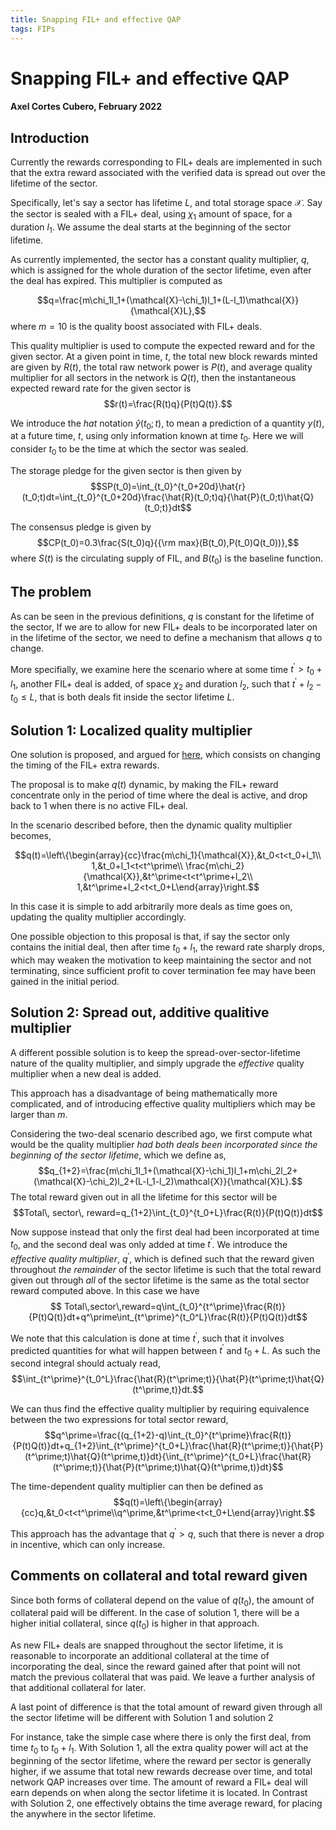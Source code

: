 ```yaml
---
title: Snapping FIL+ and effective QAP
tags: FIPs
---
```


# Snapping FIL+ and effective QAP

#### Axel Cortes Cubero, February 2022

## Introduction

Currently the rewards corresponding to FIL+ deals are implemented in such that the extra reward associated with the verified data is spread out over the lifetime of the sector.

Specifically, let's say a sector has lifetime $L$, and total storage space $\mathcal{X}$. Say the sector is sealed with a FIL+ deal, using $\chi_1$ amount of space, for a duration $l_1$. We assume the deal starts at the beginning of the sector lifetime.

As currently implemented, the sector has a constant quality multiplier, $q$, which is assigned for the whole duration of the sector lifetime, even after the deal has expired. This multiplier is computed as

$$q=\frac{m\chi_1l_1+(\mathcal{X}-\chi_1)l_1+(L-l_1)\mathcal{X}}{\mathcal{X}L},$$
where $m=10$ is the quality boost associated with FIL+ deals.

This quality multiplier is used to compute the expected reward and for the given sector. At a given point in time, $t$, the total new block rewards minted are given by $R(t)$, the total raw network power is $P(t)$, and average quality multiplier for all sectors in the network is $Q(t)$, then the instantaneous expected reward rate for the given sector is
$$r(t)=\frac{R(t)q}{P(t)Q(t)}.$$

We introduce the *hat* notation $\hat{y}(t_0;t)$, to mean a prediction of a quantity $y(t)$, at a future time, $t$, using only information known at time $t_0$. Here we will consider $t_0$ to be the time at which the sector was sealed.

The storage pledge for the given sector is then given by
$$SP(t_0)=\int_{t_0}^{t_0+20d}\hat{r}(t_0;t)dt=\int_{t_0}^{t_0+20d}\frac{\hat{R}(t_0;t)q}{\hat{P}(t_0;t)\hat{Q}(t_0;t)}dt$$

The consensus pledge is given by
$$CP(t_0)=0.3\frac{S(t_0)q}{{\rm max}(B(t_0),P(t_0)Q(t_0))},$$
where $S(t)$ is the circulating supply of FIL, and $B(t_0)$ is the baseline function.

## The problem

As can be seen in the previous definitions, $q$ is constant for the lifetime of the sector, If we are to allow for new FIL+ deals to be incorporated later on in the lifetime of the sector, we need to define a mechanism that allows $q$ to change.

More specifially, we examine here the scenario where at some time $t^\prime>t_0+l_1$, another FIL+ deal is added, of space $\chi_2$ and duration $l_2$, such that $t^\prime+l_2-t_0\le L$, that is both deals fit inside the sector lifetime $L$.

## Solution 1: Localized quality multiplier

One solution is proposed, and argued for [here](https://docs.google.com/presentation/d/1eDYXeZAoGrvqsE7jTp3Ln9IIbVDXKbf6SXpn9jpjPrk/edit#slide=id.p4), which consists on changing the timing of the FIL+ extra rewards.

The proposal is to make $q(t)$ dynamic, by making the FIL+ reward concentrate only in the period of time where the deal is active, and drop back to 1 when there is no active FIL+ deal.

In the scenario described before, then the dynamic quality multiplier becomes,

$$q(t)=\left\{\begin{array}{cc}\frac{m\chi_1}{\mathcal{X}},&t_0<t<t_0+l_1\\
1,&t_0+l_1<t<t^\prime\\
\frac{m\chi_2}{\mathcal{X}},&t^\prime<t<t^\prime+l_2\\
1,&t^\prime+l_2<t<t_0+L\end{array}\right.$$

In this case it is simple to add arbitrarily more deals as time goes on, updating the quality multiplier accordingly.

One possible objection to this proposal is that, if say the sector only contains the initial deal, then after time $t_0+l_1$, the reward rate sharply drops, which may weaken the motivation to keep maintaining the sector and not terminating, since sufficient profit to cover termination fee may have been gained in the initial period.

## Solution 2: Spread out, additive qualitive multiplier

A different possible solution is to keep the spread-over-sector-lifetime nature of the quality  multiplier, and simply upgrade the *effective* quality multiplier when a new deal is added.

This approach has a disadvantage of being mathematically more complicated, and of introducing effective quality multipliers which may be larger than $m$.

Considering the two-deal scenario described ago, we first compute what would be the quality multiplier *had both deals been incorporated since the beginning of the sector lifetime*, which we define as,
$$q_{1+2}=\frac{m\chi_1l_1+(\mathcal{X}-\chi_1)l_1+m\chi_2l_2+(\mathcal{X}-\chi_2)l_2+(L-l_1-l_2)\mathcal{X}}{\mathcal{X}L}.$$
The total reward given out in all the lifetime for this sector will be
$$Total\, sector\, reward=q_{1+2}\int_{t_0}^{t_0+L}\frac{R(t)}{P(t)Q(t)}dt$$

Now suppose instead that only the first deal had been incorporated at time $t_0$, and the second deal was only added at time $t^\prime$. We introduce the *effective quality multiplier*, $q^\prime$, which is defined such that the reward given throughout *the remainder* of the sector lifetime is such that the total reward given out through *all* of the sector lifetime is the same as the total sector reward computed above. In this case we have
$$ Total\,sector\,reward=q\int_{t_0}^{t^\prime}\frac{R(t)}{P(t)Q(t)}dt+q^\prime\int_{t^\prime}^{t_0^L}\frac{R(t)}{P(t)Q(t)}dt$$

We note that this calculation is done at time $t^\prime$, such that it involves predicted quantities for what will happen between $t^\prime$ and $t_0+L$. As such the second integral should actualy read,
$$\int_{t^\prime}^{t_0^L}\frac{\hat{R}(t^\prime;t)}{\hat{P}(t^\prime;t)\hat{Q}(t^\prime,t)}dt.$$

We can thus find the effective quality multiplier by requiring equivalence between the two expressions for total sector reward,
$$q^\prime=\frac{(q_{1+2}-q)\int_{t_0}^{t^\prime}\frac{R(t)}{P(t)Q(t)}dt+q_{1+2}\int_{t^\prime}^{t_0+L}\frac{\hat{R}(t^\prime;t)}{\hat{P}(t^\prime;t)\hat{Q}(t^\prime,t)}dt}{\int_{t^\prime}^{t_0+L}\frac{\hat{R}(t^\prime;t)}{\hat{P}(t^\prime;t)\hat{Q}(t^\prime,t)}dt}$$

The time-dependent quality multiplier can then be defined as
$$q(t)=\left\{\begin{array}{cc}q,&t_0<t<t^\prime\\q^\prime,&t^\prime<t<t_0+L\end{array}\right.$$

This approach has the advantage that $q^\prime>q$, such that there is never a drop in incentive, which can only increase.

## Comments on collateral and total reward given

Since both forms of collateral depend on the value of $q(t_0)$, the amount of collateral paid will be different. In the case of solution 1, there will be a higher initial collateral, since $q(t_0)$ is higher in that approach.

As new FIL+ deals are snapped throughout the sector lifetime, it is reasonable to incorporate an additional collateral at the time of incorporating the deal, since the reward gained after that point will not match the previous collateral that was paid. We leave a further analysis of that additional collateral for later.

A last point of difference is that the total amount of reward given through all the sector lifetime will be different with Solution 1 and solution 2

For instance, take the simple case where there is only the first deal, from time $t_0$ to $t_0+l_1$. With Solution 1, all the extra quality power will act at the beginning of the sector lifetime, where the reward per sector is generally higher, if we assume that total new rewards decrease over time, and total network QAP increases over time. The amount of reward a FIL+ deal will earn depends on when along the sector lifetime it is located. In Contrast with Solution 2, one effectively obtains the time average reward, for placing the anywhere in the sector lifetime.